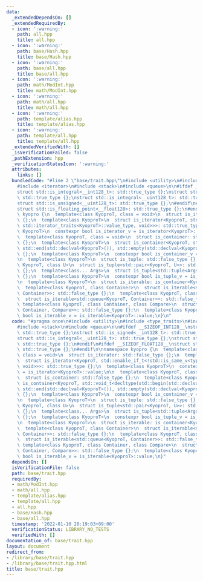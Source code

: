 ```yaml
---
data:
  _extendedDependsOn: []
  _extendedRequiredBy:
  - icon: ':warning:'
    path: all.hpp
    title: all.hpp
  - icon: ':warning:'
    path: base/Hash.hpp
    title: base/Hash.hpp
  - icon: ':warning:'
    path: base/all.hpp
    title: base/all.hpp
  - icon: ':warning:'
    path: math/ModInt.hpp
    title: math/ModInt.hpp
  - icon: ':warning:'
    path: math/all.hpp
    title: math/all.hpp
  - icon: ':warning:'
    path: template/alias.hpp
    title: template/alias.hpp
  - icon: ':warning:'
    path: template/all.hpp
    title: template/all.hpp
  _extendedVerifiedWith: []
  _isVerificationFailed: false
  _pathExtension: hpp
  _verificationStatusIcon: ':warning:'
  attributes:
    links: []
  bundledCode: "#line 2 \"base/trait.hpp\"\n#include <utility>\n#include <type_traits>\n\
    #include <iterator>\n#include <stack>\n#include <queue>\n\n#ifdef __SIZEOF_INT128__\n\
    struct std::is_integral<__int128_t>: std::true_type {};\nstruct std::is_signed<__int128_t>:\
    \ std::true_type {};\nstruct std::is_integral<__uint128_t>: std::true_type {};\n\
    struct std::is_unsigned<__uint128_t>: std::true_type {};\n#endif\n#ifdef __SIZEOF_FLOAT128__\n\
    struct std::is_floating_point<__float128>: std::true_type {};\n#endif\n\nnamespace\
    \ kyopro {\n  template<class KyoproT, class = void>\n  struct is_iterator: std::false_type\
    \ {};\n  template<class KyoproT>\n  struct is_iterator<KyoproT, std::enable_if_t<!std::is_same_v<typename\
    \ std::iterator_traits<KyoproT>::value_type, void>>>: std::true_type {};\n  template<class\
    \ KyoproT>\n  constexpr bool is_iterator_v = is_iterator<KyoproT>::value;\n\n\
    \  template<class KyoproT, class = void>\n  struct is_container: std::false_type\
    \ {};\n  template<class KyoproT>\n  struct is_container<KyoproT, std::void_t<decltype(std::begin(std::declval<KyoproT>()),\
    \ std::end(std::declval<KyoproT>()), std::empty(std::declval<KyoproT>()))>>: std::true_type\
    \ {};\n  template<class KyoproT>\n  constexpr bool is_container_v = is_container<KyoproT>::value;\n\
    \n  template<class KyoproT>\n  struct is_tuple: std::false_type {};\n  template<class\
    \ KyoproT, class U>\n  struct is_tuple<std::pair<KyoproT, U>>: std::true_type\
    \ {};\n  template<class... Args>\n  struct is_tuple<std::tuple<Args...>>: std::true_type\
    \ {};\n  template<class KyoproT>\n  constexpr bool is_tuple_v = is_tuple<KyoproT>::value;\n\
    \n  template<class KyoproT>\n  struct is_iterable: is_container<KyoproT> {};\n\
    \  template<class KyoproT, class Container>\n  struct is_iterable<std::stack<KyoproT,\
    \ Container>>: std::false_type {};\n  template<class KyoproT, class Container>\n\
    \  struct is_iterable<std::queue<KyoproT, Container>>: std::false_type {};\n \
    \ template<class KyoproT, class Container, class Compare>\n  struct is_iterable<std::priority_queue<KyoproT,\
    \ Container, Compare>>: std::false_type {};\n  template<class KyoproT>\n  constexpr\
    \ bool is_iterable_v = is_iterable<KyoproT>::value;\n}\n"
  code: "#pragma once\n#include <utility>\n#include <type_traits>\n#include <iterator>\n\
    #include <stack>\n#include <queue>\n\n#ifdef __SIZEOF_INT128__\nstruct std::is_integral<__int128_t>:\
    \ std::true_type {};\nstruct std::is_signed<__int128_t>: std::true_type {};\n\
    struct std::is_integral<__uint128_t>: std::true_type {};\nstruct std::is_unsigned<__uint128_t>:\
    \ std::true_type {};\n#endif\n#ifdef __SIZEOF_FLOAT128__\nstruct std::is_floating_point<__float128>:\
    \ std::true_type {};\n#endif\n\nnamespace kyopro {\n  template<class KyoproT,\
    \ class = void>\n  struct is_iterator: std::false_type {};\n  template<class KyoproT>\n\
    \  struct is_iterator<KyoproT, std::enable_if_t<!std::is_same_v<typename std::iterator_traits<KyoproT>::value_type,\
    \ void>>>: std::true_type {};\n  template<class KyoproT>\n  constexpr bool is_iterator_v\
    \ = is_iterator<KyoproT>::value;\n\n  template<class KyoproT, class = void>\n\
    \  struct is_container: std::false_type {};\n  template<class KyoproT>\n  struct\
    \ is_container<KyoproT, std::void_t<decltype(std::begin(std::declval<KyoproT>()),\
    \ std::end(std::declval<KyoproT>()), std::empty(std::declval<KyoproT>()))>>: std::true_type\
    \ {};\n  template<class KyoproT>\n  constexpr bool is_container_v = is_container<KyoproT>::value;\n\
    \n  template<class KyoproT>\n  struct is_tuple: std::false_type {};\n  template<class\
    \ KyoproT, class U>\n  struct is_tuple<std::pair<KyoproT, U>>: std::true_type\
    \ {};\n  template<class... Args>\n  struct is_tuple<std::tuple<Args...>>: std::true_type\
    \ {};\n  template<class KyoproT>\n  constexpr bool is_tuple_v = is_tuple<KyoproT>::value;\n\
    \n  template<class KyoproT>\n  struct is_iterable: is_container<KyoproT> {};\n\
    \  template<class KyoproT, class Container>\n  struct is_iterable<std::stack<KyoproT,\
    \ Container>>: std::false_type {};\n  template<class KyoproT, class Container>\n\
    \  struct is_iterable<std::queue<KyoproT, Container>>: std::false_type {};\n \
    \ template<class KyoproT, class Container, class Compare>\n  struct is_iterable<std::priority_queue<KyoproT,\
    \ Container, Compare>>: std::false_type {};\n  template<class KyoproT>\n  constexpr\
    \ bool is_iterable_v = is_iterable<KyoproT>::value;\n}"
  dependsOn: []
  isVerificationFile: false
  path: base/trait.hpp
  requiredBy:
  - math/ModInt.hpp
  - math/all.hpp
  - template/alias.hpp
  - template/all.hpp
  - all.hpp
  - base/Hash.hpp
  - base/all.hpp
  timestamp: '2022-01-10 20:19:03+09:00'
  verificationStatus: LIBRARY_NO_TESTS
  verifiedWith: []
documentation_of: base/trait.hpp
layout: document
redirect_from:
- /library/base/trait.hpp
- /library/base/trait.hpp.html
title: base/trait.hpp
---
```

